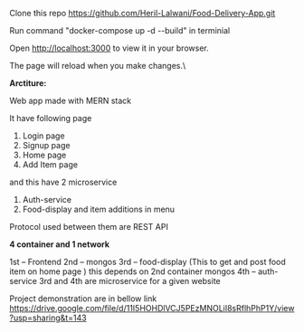Clone this repo https://github.com/Heril-Lalwani/Food-Delivery-App.git

Run command "docker-compose up -d --build" in terminial 

Open [http://localhost:3000](http://localhost:3000) to view it in your browser.

The page will reload when you make changes.\

**Arctiture:**

Web app made with MERN stack

It have following page

1) Login page
2) Signup page
3) Home page
4) Add Item page
   
and this have  2 microservice

1) Auth-service
2) Food-display and item additions in menu

Protocol used between them are REST API

**4 container and 1 network**

1st – Frontend
2nd – mongos
3rd – food-display (This to get and post food item on home page ) this depends on 2nd container  mongos
4th – auth-service
3rd and 4th are microservice for a given website

Project demonstration are in bellow link
https://drive.google.com/file/d/11I5HOHDlVCJ5PEzMNOLiI8sRflhPhP1Y/view?usp=sharing&t=143

 
